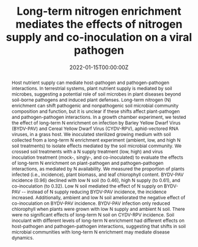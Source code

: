 ---
abstract: Host nutrient supply can mediate host-pathogen and pathogen-pathogen interactions. In terrestrial systems, plant nutrient supply is mediated by soil microbes, suggesting a potential role of soil microbes in plant diseases beyond soil-borne pathogens and induced plant defenses. Long-term nitrogen (N) enrichment can shift pathogenic and nonpathogenic soil microbial community composition and function, but it is unclear if these shifts affect plant-pathogen and pathogen-pathogen interactions. In a growth chamber experiment, we tested the effect of long-term N enrichment on infection by Barley Yellow Dwarf Virus (BYDV-PAV) and Cereal Yellow Dwarf Virus (CYDV-RPV), aphid-vectored RNA viruses, in a grass host. We inoculated sterilized growing medium with soil collected from a long-term N enrichment experiment (ambient, low, and high N soil treatments) to isolate effects mediated by the soil microbial community. We crossed soil treatments with a N supply treatment (low, high) and virus inoculation treatment (mock-, singly-, and co-inoculated) to evaluate the effects of long-term N enrichment on plant-pathogen and pathogen-pathogen interactions, as mediated by N availability. We measured the proportion of plants infected (i.e., incidence), plant biomass, and leaf chlorophyll content. BYDV-PAV incidence (0.96) declined with low N soil (to 0.46), high N supply (to 0.61), and co-inoculation (to 0.32). Low N soil mediated the effect of N supply on BYDV-PAV -- instead of N supply reducing BYDV-PAV incidence, the incidence increased. Additionally, ambient and low N soil ameliorated the negative effect of co-inoculation on BYDV-PAV incidence. BYDV-PAV infection only reduced chlorophyll when plants were grown with low N supply and ambient N soil. There were no significant effects of long-term N soil on CYDV-RPV incidence. Soil inoculant with different levels of long-term N enrichment had different effects on host-pathogen and pathogen-pathogen interactions, suggesting that shifts in soil microbial communities with long-term N enrichment may mediate disease dynamics.
author_notes:
- undergraduate mentee
authors:
- Casey A. Easterday
- admin
- Christelle Lacroix
- Eric W. Seabloom
- Elizabeth T. Borer
date: "2022-01-15T00:00:00Z"
doi: "10.1002/ece3.8450"
featured: false
image:
  caption:
  focal_point: ""
  preview_only: false
projects:
- fertilizers-microbes
publication: '*Ecology and Evolution, e8450*'
publication_short: ""
publication_types:
- "2"
publishDate: "2022-01-15T00:00:00Z"
slides:
summary:
tags:
- fertilizers-microbes
title: Long-term nitrogen enrichment mediates the effects of nitrogen supply and co-inoculation on a viral pathogen
url_code: https://doi.org/10.6073/pasta/5620600a9d7d7bec7855ba1999a37ded
url_dataset: ""
url_pdf: ""
url_poster: ""
url_project: ""
url_slides: ""
url_source: ""
url_video: ""
---